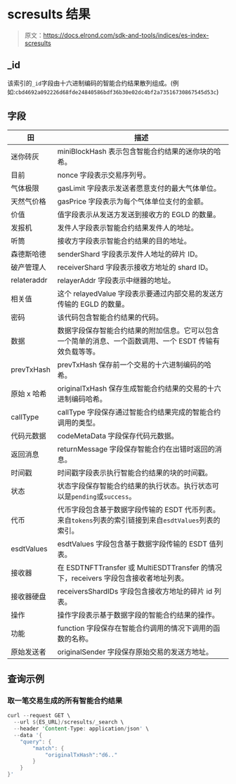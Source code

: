 # scresults 结果

> 原文：<https://docs.elrond.com/sdk-and-tools/indices/es-index-scresults>

 ## _id

该索引的`_id`字段由十六进制编码的智能合约结果散列组成。(例如:`cbd4692a092226d68fde24840586bdf36b30e02dc4bf2a73516730867545d53c`)

## 字段

| 田 | 描述 |
| --- | --- |
| 迷你砖灰 | miniBlockHash 表示包含智能合约结果的迷你块的哈希。 |
| 目前 | nonce 字段表示交易序列号。 |
| 气体极限 | gasLimit 字段表示发送者愿意支付的最大气体单位。 |
| 天然气价格 | gasPrice 字段表示为每个气体单位支付的金额。 |
| 价值 | 值字段表示从发送方发送到接收方的 EGLD 的数量。 |
| 发报机 | 发件人字段表示智能合约结果发件人的地址。 |
| 听筒 | 接收方字段表示智能合约结果的目的地址。 |
| 森德斯哈德 | senderShard 字段表示发件人地址的碎片 ID。 |
| 破产管理人 | receiverShard 字段表示接收方地址的 shard ID。 |
| relateraddr | relayerAddr 字段表示中继器的地址。 |
| 相关值 | 这个 relayedValue 字段表示要通过内部交易的发送方传输的 EGLD 的数量。 |
| 密码 | 该代码包含智能合约结果的代码。 |
| 数据 | 数据字段保存智能合约结果的附加信息。它可以包含一个简单的消息、一个函数调用、一个 ESDT 传输有效负载等等。 |
| prevTxHash | prevTxHash 保存前一个交易的十六进制编码的哈希。 |
| 原始 x 哈希 | originalTxHash 保存生成智能合约结果的交易的十六进制编码哈希。 |
| callType | callType 字段保存通过智能合约结果完成的智能合约调用的类型。 |
| 代码元数据 | codeMetaData 字段保存代码元数据。 |
| 返回消息 | returnMessage 字段保存智能合约在出错时返回的消息。 |
| 时间戳 | 时间戳字段表示执行智能合约结果的块的时间戳。 |
| 状态 | 状态字段保存智能合约结果的执行状态。执行状态可以是`pending`或`success`。 |
| 代币 | 代币字段包含基于数据字段传输的 ESDT 代币列表。来自`tokens`列表的索引链接到来自`esdtValues`列表的索引。 |
| esdtValues | esdtValues 字段包含基于数据字段传输的 ESDT 值列表。 |
| 接收器 | 在 ESDTNFTTransfer 或 MultiESDTTransfer 的情况下，receivers 字段包含接收者地址列表。 |
| 接收器硬盘 | receiversShardIDs 字段包含接收方地址的碎片 id 列表。 |
| 操作 | 操作字段表示基于数据字段的智能合约结果的操作。 |
| 功能 | function 字段保存在智能合约调用的情况下调用的函数的名称。 |
| 原始发送者 | originalSender 字段保存原始交易的发送方地址。 |

## 查询示例

### 取一笔交易生成的所有智能合约结果

```rust
curl --request GET \
  --url ${ES_URL}/scresults/_search \
  --header 'Content-Type: application/json' \
  --data '{
    "query": {
        "match": {
            "originalTxHash":"d6.."
        }
    }
}' 
```